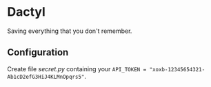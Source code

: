 # Dactyl

Saving everything that you don't remember.

## Configuration

Create file _secret.py_ containing your `API_TOKEN = "xoxb-12345654321-Ab1cD2efG3HiJ4KLMnOpqrs5"`.
